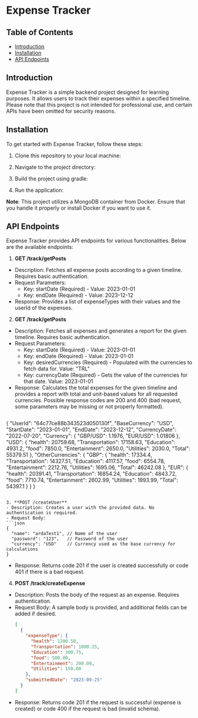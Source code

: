 # Expense Tracker

## Table of Contents
- [Introduction](#introduction)
- [Installation](#installation)
- [API Endpoints](#api-endpoints)

## Introduction

Expense Tracker is a simple backend project designed for learning purposes. It allows users to track their expenses within a specified timeline. Please note that this project is not intended for professional use, and certain APIs have been omitted for security reasons.

## Installation

To get started with Expense Tracker, follow these steps:

1. Clone this repository to your local machine:

2. Navigate to the project directory:

3. Build the project using gradle:

4. Run the application:


**Note**: This project utilizes a MongoDB container from Docker. Ensure that you handle it properly or install Docker if you want to use it.

## API Endpoints

Expense Tracker provides API endpoints for various functionalities. Below are the available endpoints:

1. **GET /track/getPosts**
- Description: Fetches all expense posts according to a given timeline. Requires basic authentication.
- Request Parameters:
  - Key: startDate (Required) - Value: 2023-01-01
  - Key: endDate (Required) - Value: 2023-12-12
- Response: Provides a list of expenseTypes with their values and the userId of the expenses.

2. **GET /track/getPosts**
- Description: Fetches all expenses and generates a report for the given timeline. Requires basic authentication.
- Request Parameters:
  - Key: startDate (Required) - Value: 2023-01-01
  - Key: endDate (Required) - Value: 2023-01-01
  - Key: desiredCurrencies (Required) - Populated with the currencies to fetch data for. Value: "TRL"
  - Key: currencyDate (Required) - Gets the value of the currencies for that date. Value: 2023-01-01
- Response: Calculates the total expenses for the given timeline and provides a report with total and unit-based values for all requested currencies. Possible response codes are 200 and 400 (bad request, some parameters may be missing or not properly formatted).
   ```json
{
    "UserId": "64c77ce88b343523d050130f",
    "BaseCurrency": "USD",
    "StartDate": "2023-01-01",
    "EndDate": "2023-12-12",
    "CurrencyDate": "2022-07-20",
    "Currency": {
        "GBP/USD": 1.1976,
        "EUR/USD": 1.01806
    },
    "USD": {
        "health": 20759.68,
        "Transportation": 17158.63,
        "Education": 4931.2,
        "food": 7850.0,
        "Entertainment": 2650.0,
        "Utilities": 2030.0,
        "Total": 55379.51
    },
    "OtherCurrencies": {
        "GBP": {
            "health": 17334.4,
            "Transportation": 14327.51,
            "Education": 4117.57,
            "food": 6554.78,
            "Entertainment": 2212.76,
            "Utilities": 1695.06,
            "Total": 46242.08
        },
        "EUR": {
            "health": 20391.41,
            "Transportation": 16854.24,
            "Education": 4843.72,
            "food": 7710.74,
            "Entertainment": 2602.99,
            "Utilities": 1993.99,
            "Total": 54397.1
        }
    }
}
  ```

3. **POST /createUser**
- Description: Creates a user with the provided data. No authentication is required.
- Request Body: 
  ```json
  {
    "name": "ardaTest1", // Name of the user
    "password": "123",   // Password of the user
    "currency": "USD"    // Currency used as the base currency for calculations
  }
  ```
- Response: Returns code 201 if the user is created successfully or code 401 if there is a bad request.

4. **POST /track/createExpense**
- Description: Posts the body of the request as an expense. Requires authentication.
- Request Body: A sample body is provided, and additional fields can be added if desired.
  ```json
  [
    {
      "expenseType": {
        "health": 1200.50,
        "Transportation": 1000.25,
        "Education": 300.75,
        "food": 500.00,
        "Entertainment": 200.00,
        "Utilities": 150.00
      },
      "submittedDate": "2023-09-25"
    }
  ]
  ```
- Response: Returns code 201 if the request is successful (expense is created) or code 400 if the request is bad (invalid schema).

